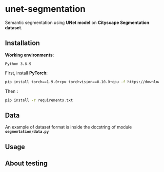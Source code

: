 # unet-segmentation

Semantic segmentation using **UNet model** on **Cityscape Segmentation dataset**.

## Installation
**Working environments**:
```
Python 3.6.9
```

First, install **PyTorch**:
```bash
pip install torch==1.9.0+cpu torchvision==0.10.0+cpu -f https://download.pytorch.org/whl/torch_stable.html
```
Then :
```bash
pip install -r requirements.txt
```

## Data
An example of dataset format is inside the docstring of module **`segmentation/data.py`**

## Usage
## About testing
